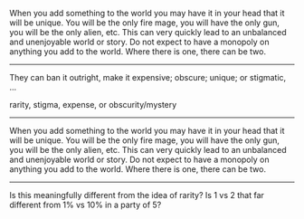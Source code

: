 When you add something to the world you may have it in your head that it will be unique. You will be the only fire mage, you will have the only gun, you will be the only alien, etc. This can very quickly lead to an unbalanced and unenjoyable world or story. Do not expect to have a monopoly on anything you add to the world. Where there is one, there can be two.

---

They can ban it outright, make it expensive; obscure; unique; or stigmatic, ...

rarity, stigma, expense, or obscurity/mystery

---

When you add something to the world you may have it in your head that it will be unique. You will be the only fire mage, you will have the only gun, you will be the only alien, etc. This can very quickly lead to an unbalanced and unenjoyable world or story. Do not expect to have a monopoly on anything you add to the world. Where there is one, there can be two.

---

Is this meaningfully different from the idea of rarity? Is 1 vs 2 that far different from 1% vs 10% in a party of 5?
